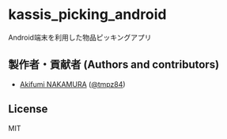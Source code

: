 # kassis_picking_android
Android端末を利用した物品ピッキングアプリ

##  製作者・貢献者 (Authors and contributors)
- [Akifumi NAKAMURA](https://github.com/nakamura-akifumi) ([@tmpz84](https://twitter.com/tmpz84))

## License
MIT
